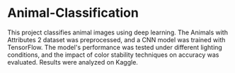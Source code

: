 # Animal-Classification
This project classifies animal images using deep learning. The Animals with Attributes 2 dataset was preprocessed, and a CNN model was trained with TensorFlow. The model's performance was tested under different lighting conditions, and the impact of color stability techniques on accuracy was evaluated. Results were analyzed on Kaggle.
